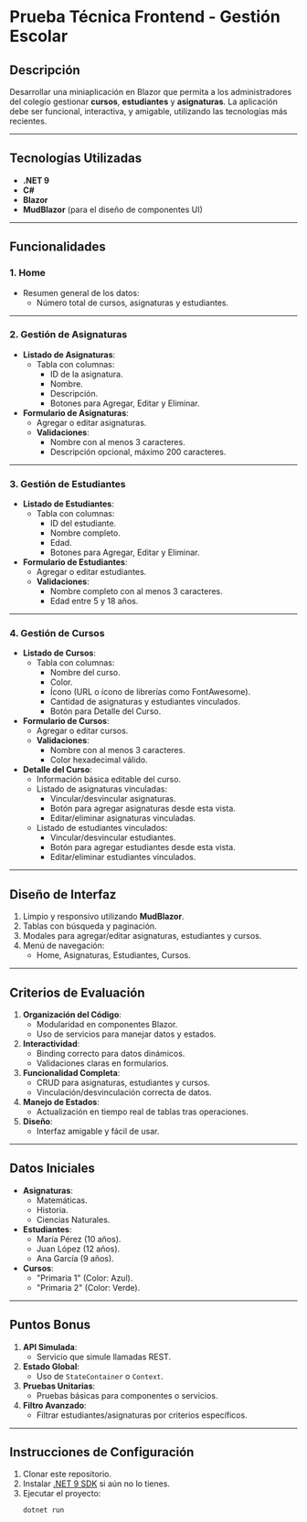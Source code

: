 # Prueba Técnica Frontend - Gestión Escolar

## Descripción

Desarrollar una miniaplicación en Blazor que permita a los administradores del colegio gestionar **cursos**, **estudiantes** y **asignaturas**. La aplicación debe ser funcional, interactiva, y amigable, utilizando las tecnologías más recientes.

---

## Tecnologías Utilizadas

- **.NET 9**
- **C#**
- **Blazor**
- **MudBlazor** (para el diseño de componentes UI)

---

## Funcionalidades

### 1. **Home**
- Resumen general de los datos:
  - Número total de cursos, asignaturas y estudiantes.

---

### 2. **Gestión de Asignaturas**
- **Listado de Asignaturas**:
  - Tabla con columnas:
    - ID de la asignatura.
    - Nombre.
    - Descripción.
    - Botones para Agregar, Editar y Eliminar.
- **Formulario de Asignaturas**:
  - Agregar o editar asignaturas.
  - **Validaciones**:
    - Nombre con al menos 3 caracteres.
    - Descripción opcional, máximo 200 caracteres.

---

### 3. **Gestión de Estudiantes**
- **Listado de Estudiantes**:
  - Tabla con columnas:
    - ID del estudiante.
    - Nombre completo.
    - Edad.
    - Botones para Agregar, Editar y Eliminar.
- **Formulario de Estudiantes**:
  - Agregar o editar estudiantes.
  - **Validaciones**:
    - Nombre completo con al menos 3 caracteres.
    - Edad entre 5 y 18 años.

---

### 4. **Gestión de Cursos**
- **Listado de Cursos**:
  - Tabla con columnas:
    - Nombre del curso.
    - Color.
    - Ícono (URL o ícono de librerías como FontAwesome).
    - Cantidad de asignaturas y estudiantes vinculados.
    - Botón para Detalle del Curso.
- **Formulario de Cursos**:
  - Agregar o editar cursos.
  - **Validaciones**:
    - Nombre con al menos 3 caracteres.
    - Color hexadecimal válido.
- **Detalle del Curso**:
  - Información básica editable del curso.
  - Listado de asignaturas vinculadas:
    - Vincular/desvincular asignaturas.
    - Botón para agregar asignaturas desde esta vista.
    - Editar/eliminar asignaturas vinculadas.
  - Listado de estudiantes vinculados:
    - Vincular/desvincular estudiantes.
    - Botón para agregar estudiantes desde esta vista.
    - Editar/eliminar estudiantes vinculados.

---

## Diseño de Interfaz
1. Limpio y responsivo utilizando **MudBlazor**.
2. Tablas con búsqueda y paginación.
3. Modales para agregar/editar asignaturas, estudiantes y cursos.
4. Menú de navegación:
   - Home, Asignaturas, Estudiantes, Cursos.

---

## Criterios de Evaluación
1. **Organización del Código**:
   - Modularidad en componentes Blazor.
   - Uso de servicios para manejar datos y estados.
2. **Interactividad**:
   - Binding correcto para datos dinámicos.
   - Validaciones claras en formularios.
3. **Funcionalidad Completa**:
   - CRUD para asignaturas, estudiantes y cursos.
   - Vinculación/desvinculación correcta de datos.
4. **Manejo de Estados**:
   - Actualización en tiempo real de tablas tras operaciones.
5. **Diseño**:
   - Interfaz amigable y fácil de usar.

---

## Datos Iniciales
- **Asignaturas**:
  - Matemáticas.
  - Historia.
  - Ciencias Naturales.
- **Estudiantes**:
  - María Pérez (10 años).
  - Juan López (12 años).
  - Ana García (9 años).
- **Cursos**:
  - "Primaria 1" (Color: Azul).
  - "Primaria 2" (Color: Verde).

---

## Puntos Bonus
1. **API Simulada**:
   - Servicio que simule llamadas REST.
2. **Estado Global**:
   - Uso de `StateContainer` o `Context`.
3. **Pruebas Unitarias**:
   - Pruebas básicas para componentes o servicios.
4. **Filtro Avanzado**:
   - Filtrar estudiantes/asignaturas por criterios específicos.

---

## Instrucciones de Configuración
1. Clonar este repositorio.
2. Instalar [.NET 9 SDK](https://dotnet.microsoft.com/download/dotnet/9.0) si aún no lo tienes.
3. Ejecutar el proyecto:
   ```bash
   dotnet run
